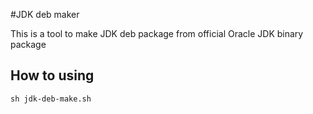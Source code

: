 #JDK deb maker

This is a tool to make JDK deb package from official Oracle JDK binary package

## How to using

```
sh jdk-deb-make.sh
```
